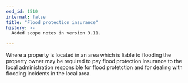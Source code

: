 ```yaml
---
esd_id: 1510
internal: false
title: "Flood protection insurance"
history: >-
  Added scope notes in version 3.11.

---
```


Where a property is located in an area which is liable to flooding the property owner may be required to pay flood protection insurance to the local administration responsible for flood protetction and for dealing with flooding incidents in the local area. 

